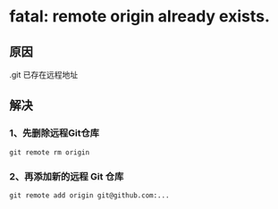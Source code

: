 # fatal: remote origin already exists.

## 原因
.git 已存在远程地址

## 解决
### 1、先删除远程Git仓库
```shell script
git remote rm origin
```

### 2、再添加新的远程 Git 仓库
```shell script
git remote add origin git@github.com:...
```



<comment/>
<ad/>